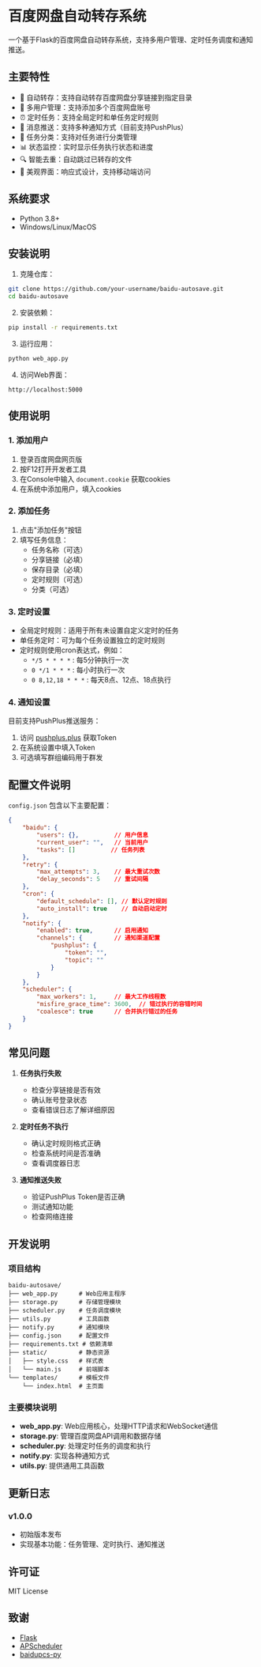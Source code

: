 # 百度网盘自动转存系统

一个基于Flask的百度网盘自动转存系统，支持多用户管理、定时任务调度和通知推送。

## 主要特性

- 🔄 自动转存：支持自动转存百度网盘分享链接到指定目录
- 👥 多用户管理：支持添加多个百度网盘账号
- ⏰ 定时任务：支持全局定时和单任务定时规则
- 📱 消息推送：支持多种通知方式（目前支持PushPlus）
- 🎯 任务分类：支持对任务进行分类管理
- 📊 状态监控：实时显示任务执行状态和进度
- 🔍 智能去重：自动跳过已转存的文件
- 🎨 美观界面：响应式设计，支持移动端访问

## 系统要求

- Python 3.8+
- Windows/Linux/MacOS

## 安装说明

1. 克隆仓库：
```bash
git clone https://github.com/your-username/baidu-autosave.git
cd baidu-autosave
```

2. 安装依赖：
```bash
pip install -r requirements.txt
```

3. 运行应用：
```bash
python web_app.py
```

4. 访问Web界面：
```
http://localhost:5000
```

## 使用说明

### 1. 添加用户

1. 登录百度网盘网页版
2. 按F12打开开发者工具
3. 在Console中输入 `document.cookie` 获取cookies
4. 在系统中添加用户，填入cookies

### 2. 添加任务

1. 点击"添加任务"按钮
2. 填写任务信息：
   - 任务名称（可选）
   - 分享链接（必填）
   - 保存目录（必填）
   - 定时规则（可选）
   - 分类（可选）

### 3. 定时设置

- 全局定时规则：适用于所有未设置自定义定时的任务
- 单任务定时：可为每个任务设置独立的定时规则
- 定时规则使用cron表达式，例如：
  - `*/5 * * * *` : 每5分钟执行一次
  - `0 */1 * * *` : 每小时执行一次
  - `0 8,12,18 * * *` : 每天8点、12点、18点执行

### 4. 通知设置

目前支持PushPlus推送服务：
1. 访问 [pushplus.plus](http://www.pushplus.plus) 获取Token
2. 在系统设置中填入Token
3. 可选填写群组编码用于群发

## 配置文件说明

`config.json` 包含以下主要配置：

```json
{
    "baidu": {
        "users": {},          // 用户信息
        "current_user": "",   // 当前用户
        "tasks": []          // 任务列表
    },
    "retry": {
        "max_attempts": 3,    // 最大重试次数
        "delay_seconds": 5    // 重试间隔
    },
    "cron": {
        "default_schedule": [], // 默认定时规则
        "auto_install": true    // 自动启动定时
    },
    "notify": {
        "enabled": true,      // 启用通知
        "channels": {         // 通知渠道配置
            "pushplus": {
                "token": "",
                "topic": ""
            }
        }
    },
    "scheduler": {
        "max_workers": 1,     // 最大工作线程数
        "misfire_grace_time": 3600,  // 错过执行的容错时间
        "coalesce": true      // 合并执行错过的任务
    }
}
```

## 常见问题

1. **任务执行失败**
   - 检查分享链接是否有效
   - 确认账号登录状态
   - 查看错误日志了解详细原因

2. **定时任务不执行**
   - 确认定时规则格式正确
   - 检查系统时间是否准确
   - 查看调度器日志

3. **通知推送失败**
   - 验证PushPlus Token是否正确
   - 测试通知功能
   - 检查网络连接

## 开发说明

### 项目结构

```
baidu-autosave/
├── web_app.py      # Web应用主程序
├── storage.py      # 存储管理模块
├── scheduler.py    # 任务调度模块
├── utils.py        # 工具函数
├── notify.py       # 通知模块
├── config.json     # 配置文件
├── requirements.txt # 依赖清单
├── static/         # 静态资源
│   ├── style.css   # 样式表
│   └── main.js     # 前端脚本
└── templates/      # 模板文件
    └── index.html  # 主页面
```

### 主要模块说明

- **web_app.py**: Web应用核心，处理HTTP请求和WebSocket通信
- **storage.py**: 管理百度网盘API调用和数据存储
- **scheduler.py**: 处理定时任务的调度和执行
- **notify.py**: 实现各种通知方式
- **utils.py**: 提供通用工具函数

## 更新日志

### v1.0.0
- 初始版本发布
- 实现基本功能：任务管理、定时执行、通知推送

## 许可证

MIT License

## 致谢

- [Flask](https://flask.palletsprojects.com/)
- [APScheduler](https://apscheduler.readthedocs.io/)
- [baidupcs-py](https://github.com/PeterDing/BaiduPCS-Py)